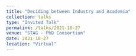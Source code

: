 ```yaml
---
title: "Deciding between Industry and Academia"
collection: talks
type: "Invited Talk"
permalink: /talks/2021-10-27
venue: "STAG - PhD Consortium"
date: 2021-10-27
location: "Virtual"
---
```

